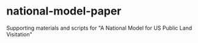 # national-model-paper
Supporting materials and scripts for "A National Model for US Public Land Visitation"
